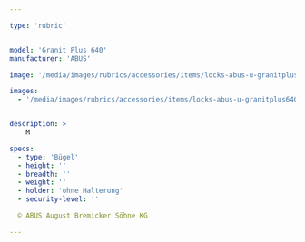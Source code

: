 ```yaml
---

type: 'rubric'


model: 'Granit Plus 640'
manufacturer: 'ABUS'

image: '/media/images/rubrics/accessories/items/locks-abus-u-granitplus640_1.jpg'

images:
  - '/media/images/rubrics/accessories/items/locks-abus-u-granitplus640_2.jpg'


description: >
    M

specs: 
  - type: 'Bügel'
  - height: ''
  - breadth: ''
  - weight: ''
  - holder: 'ohne Halterung'
  - security-level: ''

  © ABUS August Bremicker Söhne KG

---
```

